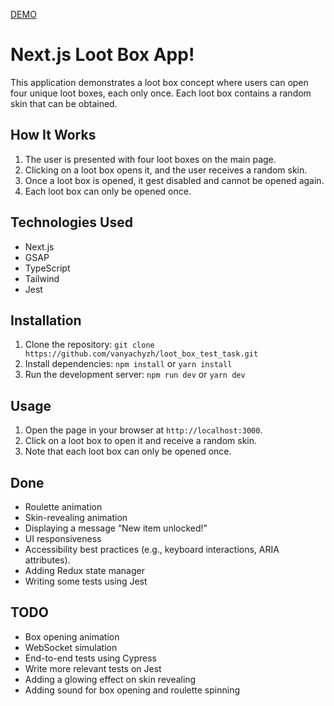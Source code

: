 [DEMO](https://loot-box-test-task.vercel.app/)

# Next.js Loot Box App!

This application demonstrates a loot box concept where users can open four unique loot boxes, each only once. Each loot box contains a random skin that can be obtained.

## How It Works

1.  The user is presented with four loot boxes on the main page.
2.  Clicking on a loot box opens it, and the user receives a random skin.
3.  Once a loot box is opened, it gest disabled and cannot be opened again.
4.  Each loot box can only be opened once.

## Technologies Used

*   Next.js
*   GSAP
*   TypeScript
*   Tailwind
*   Jest

## Installation

1.  Clone the repository: `git clone https://github.com/vanyachyzh/loot_box_test_task.git`
2.  Install dependencies: `npm install` or `yarn install`
3.  Run the development server: `npm run dev` or `yarn dev`

## Usage

1.  Open the page in your browser at `http://localhost:3000`.
2.  Click on a loot box to open it and receive a random skin.
3.  Note that each loot box can only be opened once.

## Done

* Roulette animation
* Skin-revealing animation
* Displaying a message “New item unlocked!”
* UI responsiveness 
* Accessibility best practices (e.g., keyboard interactions, ARIA attributes).
* Adding Redux state manager
* Writing some tests using Jest


## TODO 

* Box opening animation
* WebSocket simulation
* End-to-end tests using Cypress
* Write more relevant tests on Jest
* Adding a glowing effect on skin revealing
* Adding sound for box opening and roulette spinning


